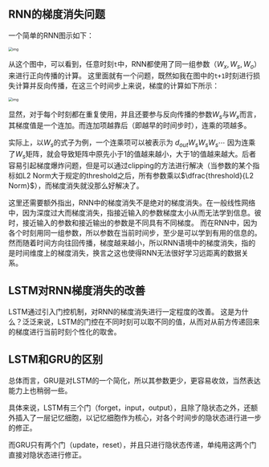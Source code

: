 ## RNN的梯度消失问题

一个简单的RNN图示如下：

<img src="https://camo.githubusercontent.com/10d2d0e08a9630c4d3ed22321236b65ee949756112f1cfe9516120e437ef55f4/68747470733a2f2f70696373666f726461626c6f672e6f73732d636e2d6265696a696e672e616c6979756e63732e636f6d2f323032302d31322d32342d3036353733332e6a7067" alt="img" style="zoom:50%;" />

从这个图中，可以看到，任意时刻`t`中，RNN都使用了同一组参数（$W_x, W_s, W_o$）来进行正向传播的计算。
这里面就有一个问题，既然如我在图中的`t+1`时刻进行损失计算并反向传播，在这三个时间步上来说，梯度的计算如下所示：

<img src="https://camo.githubusercontent.com/0bc534b8c441715c96ed2e3eb9c4a5d496cb9ae6f810784aa6674aee66548e7a/68747470733a2f2f70696373666f726461626c6f672e6f73732d636e2d6265696a696e672e616c6979756e63732e636f6d2f323032302d31322d32342d3036353733312e6a7067" alt="img" style="zoom:50%;" />

显然，对于每个时刻都在重复使用，并且还要参与反向传播的参数$W_s$与$W_x$而言，其梯度值是一个连加。而连加项越靠后（即越早的时间步时），连乘的项越多。

实际上，以$W_s$的式子为例，一个连乘项可以被表示为 $d_{out}W_sW_sW_s\cdots$ 因为连乘了$W_s$矩阵，就会导致矩阵中原先小于1的值越来越小，大于1的值越来越大。后者容易引起梯度爆炸问题，但是可以通过clipping的方法进行解决（当参数的某个指标如L2 Norm大于规定的threshold之后，所有参数乘以$\dfrac{threshold}{L2 Norm}$），而梯度消失就没那么好解决了。

这里还需要额外指出，RNN中的梯度消失不是绝对的梯度消失。在一般线性网络中，因为深度过大而梯度消失，指接近输入的参数梯度太小从而无法学到信息。彼时，接近输入的参数和接近输出的参数是不同具有不同梯度。
而在RNN中，因为各个时刻用同一组参数，所以参数在当前时间步，至少是可以学到有用的信息的。然而随着时间方向往回传播，梯度越来越小，所以RNN语境中的梯度消失，指的是时间维度上的梯度消失，换言之这也使得RNN无法很好学习远距离的数据关系。

## LSTM对RNN梯度消失的改善

LSTM通过引入门控机制，对RNN的梯度消失进行一定程度的改善。
这是为什么？泛泛来说，LSTM的门控在不同时刻可以取不同的值，从而对从前方传递回来的梯度进行当前时刻个性化的取舍。



## LSTM和GRU的区别

总体而言，GRU是对LSTM的一个简化，所以其参数更少，更容易收敛，当然表达能力上也稍弱一些。

具体来说，LSTM有三个门（forget，input，output），且除了隐状态之外，还额外插入了一层记忆细胞，以记忆细胞作为核心，对各个时间步的隐状态进行进一步的修正。

而GRU只有两个门（update，reset），并且只进行隐状态传递，单纯用这两个门直接对隐状态进行修正。